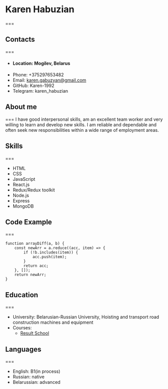 # Karen Habuzian
===

## Contacts
===
+ #### Location: Mogilev, Belarus
+ Phone: +375297653482
+ Email: karen.gabuzyan@gmail.com
+ GitHub: Karen-1992
+ Telegram: karen_habuzian

## About me
===
I have good interpersonal skills, am an excellent team worker and very willing to learn and develop new skills.
I am reliable and dependable and often seek new responsibilities within a wide range of employment areas.

## Skills
===
* HTML
* CSS
* JavaScript
* React.js
* Redux/Redux toolkit
* Node.js
* Express
* MongoDB

## Code Example
===
```
function arrayDiff(a, b) {
    const newArr = a.reduce((acc, item) => {
        if (!b.includes(item)) {
            acc.push(item);
        }
        return acc;
    }, []);
    return newArr;
}
```
## Education
===
* University: Belarusian-Russian University, Hoisting and transport road construction machines and equipment
* Courses:
    + [Result School](https://result.school/)

## Languages
===
+ English: B1(in process)
+ Russian: native
+ Belarussian: advanced

